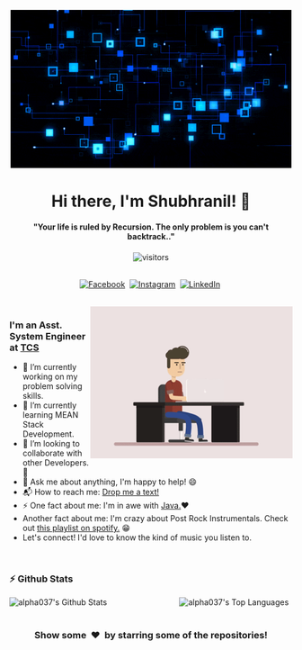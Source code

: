 <p align="center">
  <img src="res/banner.gif">
</p>

<p>
  <h1 align="center"><b>Hi there, I'm Shubhranil! 👋</b></h1>
</p>

<p>
  <h4 align="center"><b>"Your life is ruled by Recursion. The only problem is you can't backtrack.."</b></h4>
</p>

<p align="center">
    <img align="center" alt="visitors" src="https://gpvc.arturio.dev/alpha037" />
</p>

<p align="center">
<br>
<a href="https://www.facebook.com/alpha037"><img src="https://img.shields.io/badge/facebook-%231877F2.svg?&style=for-the-badge&logo=facebook&logoColor=white" alt="Facebook" /></a>&nbsp;
<a href="https://instagram.com/subhranil_dutta"><img src="https://img.shields.io/badge/instagram-%23E4405F.svg?&style=for-the-badge&logo=instagram&logoColor=white" alt="Instagram" /></a>&nbsp;
<a href="https://www.linkedin.com/in/shubhranil-dutta-profile/"><img src="https://img.shields.io/badge/linkedin-%230077B5.svg?&style=for-the-badge&logo=linkedin&logoColor=white" alt="LinkedIn" /></a>&nbsp;
</p>

<br>

<img align="right" height="270px" alt="GIF" src="res/laptop-guy.gif" />

### I'm an Asst. System Engineer at [TCS](https://www.tcs.com/)

- 🔭 I’m currently working on my problem solving skills.
- 🌱 I’m currently learning MEAN Stack Development.
- 👯 I’m looking to collaborate with other Developers. :raised_hands:
- 💬 Ask me about anything, I'm happy to help! :smile:
- 📬 How to reach me: [Drop me a text!][linkedin]
- ⚡ One fact about me: I'm in awe with [Java.](https://www.oracle.com/java/technologies/)❤️
- Another fact about me: I'm crazy about Post Rock Instrumentals. Check out [this playlist on spotify.](https://open.spotify.com/playlist/2cmd5Q6nCwHjnJ0X7ipyeL?si=TV6jtYowSj-qdnsjuZYVXw) :grin:
- Let's connect! I'd love to know the kind of music you listen to.

<br>

### :zap: Github Stats

  <img align="left" src="https://github-readme-stats.vercel.app/api?username=alpha037&show_icons=true&title_color=fff&icon_color=79ff97&text_color=efefef&bg_color=24292e" alt="alpha037's Github Stats" width="60%">
  
<img src="https://github-readme-stats.vercel.app/api/top-langs/?username=alpha037&show_icons=true&hide_border=true&theme=radical" width="37%" alt="alpha037's Top Languages">

<br>

<br>

<div align="center">
<h3 align="center">Show some &nbsp;❤️&nbsp; by starring some of the repositories!</h3>

<!--[website]: -->

[twitter]: https://twitter.com/sumanth_98?s=09

<!--[youtube]: https://www.youtube.com/channel/UC40R8Rvwjhu08Z0MFffNfsg-->

[instagram]: https://instagram.com/subhranil_dutta
[linkedin]: https://www.linkedin.com/in/shubhranil-dutta-profile/
